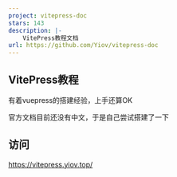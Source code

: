 ```yaml
---
project: vitepress-doc
stars: 143
description: |-
    VitePress教程文档
url: https://github.com/Yiov/vitepress-doc
---
```


## VitePress教程

有着vuepress的搭建经验，上手还算OK

官方文档目前还没有中文，于是自己尝试搭建了一下


## 访问

https://vitepress.yiov.top/

